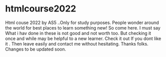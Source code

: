 # htmlcourse2022
Html couse 2022 by AS5 ..Only for study purposes. 
People wonder around the world for best places to learn something new!
So come here.
I must say 
What i hav done in these is not good and not worth too.
But checking it once and while may be helpful to a new learner.
Check it out 
If you dont like it .
Then leave easily and contact me without hesitating. 
Thanks folks.
Changes to be updated soon.
